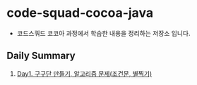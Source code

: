 # code-squad-cocoa-java
- 코드스쿼드 코코아 과정에서 학습한 내용을 정리하는 저장소 입니다.   
   
   
## Daily Summary
1. [Day1. 구구단 만들기, 알고리즘 문제(조건문, 별찍기)]()
